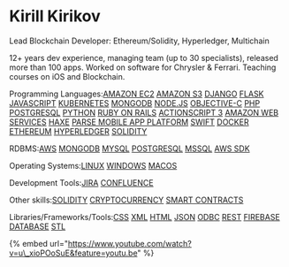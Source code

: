 # Kirill Kirikov

Lead Blockchain Developer: Ethereum/Solidity, Hyperledger, Multichain

12+ years dev experience, managing team \(up to 30 specialists\), released more than 100 apps. Worked on software for Chrysler & Ferrari. Teaching courses on iOS and Blockchain.

Programming Languages:[AMAZON EC2](https://cryptohire.io/results/amazon-ec2) [AMAZON S3](https://cryptohire.io/results/amazon-s3) [DJANGO](https://cryptohire.io/results/django) [FLASK](https://cryptohire.io/results/flask) [JAVASCRIPT](https://cryptohire.io/results/javascript) [KUBERNETES](https://cryptohire.io/results/kubernetes-experts) [MONGODB](https://cryptohire.io/results/mongodb) [NODE.JS](https://cryptohire.io/results/nodejs) [OBJECTIVE-C](https://cryptohire.io/results/objective-c) [PHP](https://cryptohire.io/results/php) [POSTGRESQL](https://cryptohire.io/results/postgresql) [PYTHON](https://cryptohire.io/results/python) [RUBY ON RAILS](https://cryptohire.io/results/ruby-on-rails) [ACTIONSCRIPT 3](https://cryptohire.io/results/actionscript-3) [AMAZON WEB SERVICES](https://cryptohire.io/results/amazon-web-services) [HAXE](https://cryptohire.io/results/haxe) [PARSE MOBILE APP PLATFORM](https://cryptohire.io/results/parse-mobile-app-platform) [SWIFT](https://cryptohire.io/results/swift) [DOCKER](https://cryptohire.io/results/docker) [ETHEREUM](https://cryptohire.io/results/ethereum) [HYPERLEDGER](https://cryptohire.io/results/hyperledger) [SOLIDITY](https://cryptohire.io/results/solidity)

RDBMS:[AWS](https://cryptohire.io/results/aws) [MONGODB](https://cryptohire.io/results/mongodb) [MYSQL](https://cryptohire.io/results/mysql) [POSTGRESQL](https://cryptohire.io/results/postgresql) [MSSQL](https://cryptohire.io/results/mssql) [AWS SDK](https://cryptohire.io/results/aws-sdk)

Operating Systems:[LINUX](https://cryptohire.io/results/linux) [WINDOWS](https://cryptohire.io/results/windows) [MACOS](https://cryptohire.io/results/macos)

Development Tools:[JIRA](https://cryptohire.io/results/jira) [CONFLUENCE](https://cryptohire.io/results/confluence)

Other skills:[SOLIDITY](https://cryptohire.io/results/solidity) [CRYPTOCURRENCY](https://cryptohire.io/results/cryptocurrency) [SMART CONTRACTS](https://cryptohire.io/results/smart-contracts)

Libraries/Frameworks/Tools:[CSS](https://cryptohire.io/results/css) [XML](https://cryptohire.io/results/xml) [HTML](https://cryptohire.io/results/html) [JSON](https://cryptohire.io/results/json) [ODBC](https://cryptohire.io/results/odbc) [REST](https://cryptohire.io/results/rest) [FIREBASE DATABASE](https://cryptohire.io/results/firebase-database) [STL](https://cryptohire.io/results/stl)

{% embed url="https://www.youtube.com/watch?v=u\_xioPOoSuE&feature=youtu.be" %}

